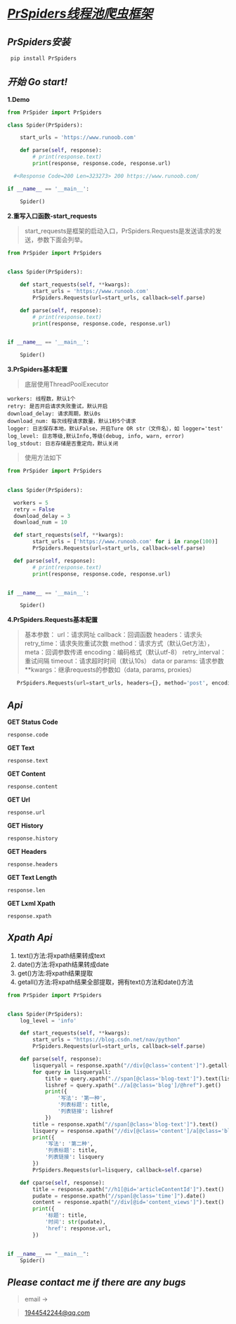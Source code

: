 
# *[PrSpiders线程池爬虫框架](https://github.com/peng0928/PrSpiders)*



## *PrSpiders安装*



```python
 pip install PrSpiders
```




## *开始  Go start!*



**1.Demo**

   



```python
from PrSpider import PrSpiders  

class Spider(PrSpiders):  

    start_urls = 'https://www.runoob.com'  

    def parse(self, response):  
        # print(response.text)  
        print(response, response.code, response.url)  

  #<Response Code=200 Len=323273> 200 https://www.runoob.com/

if __name__ == '__main__':  

    Spider()
```
       

**2.重写入口函数-start_requests**



> start_requests是框架的启动入口，PrSpiders.Requests是发送请求的发送，参数下面会列举。



```python
from PrSpider import PrSpiders  
 

class Spider(PrSpiders):  

    def start_requests(self, **kwargs):  
        start_urls = 'https://www.runoob.com'  
        PrSpiders.Requests(url=start_urls, callback=self.parse)  

    def parse(self, response):  
        # print(response.text)  
        print(response, response.code, response.url)  


if __name__ == '__main__':  

    Spider()
```



**3.PrSpiders基本配置**



> 底层使用ThreadPoolExecutor



    workers: 线程数，默认1个
    retry: 是否开启请求失败重试，默认开启
    download_delay: 请求周期，默认0s
    download_num: 每次线程请求数量，默认1秒5个请求
    logger: 日志保存本地，默认False，开启Ture OR str（文件名），如 logger='test'
    log_level: 日志等级,默认Info,等级(debug, info, warn, error)
    log_stdout: 日志存储是否重定向，默认关闭



> 使用方法如下



```python
from PrSpider import PrSpiders  
 

class Spider(PrSpiders):  

  workers = 5  
  retry = False  
  download_delay = 3  
  download_num = 10  

  def start_requests(self, **kwargs):  
        start_urls = ['https://www.runoob.com' for i in range(100)]  
        PrSpiders.Requests(url=start_urls, callback=self.parse)  

  def parse(self, response):  
        # print(response.text)  
        print(response, response.code, response.url)  


if __name__ == '__main__':  

    Spider()
```


**4.PrSpiders.Requests基本配置**
> 基本参数：
> url：请求网址
> callback：回调函数
> headers：请求头
> retry_time：请求失败重试次数
> method：请求方式（默认Get方法），
> meta：回调参数传递
> encoding：编码格式（默认utf-8）
> retry_interval：重试间隔
> timeout：请求超时时间（默认10s）
> data or params: 请求参数
> **kwargs：继承requests的参数如（data, params, proxies）



```python
   PrSpiders.Requests(url=start_urls, headers={}, method='post', encoding='gbk', callback=self.parse,  retry_time=10, retry_interval=0.5, meta={'hhh': 'ggg'})
```


## *Api*



**GET Status Code**



    response.code



**GET Text**


    response.text



**GET Content**



    response.content

**GET Url**



    response.url



**GET History**



    response.history



**GET Headers**



    response.headers



**GET Text Length**



    response.len



**GET Lxml Xpath**



    response.xpath



## *Xpath Api*

 1. text()方法:将xpath结果转成text
 2. date()方法:将xpath结果转成date
 3. get()方法:将xpath结果提取
 4. getall()方法:将xpath结果全部提取，拥有text()方法和date()方法

```python
from PrSpider import PrSpiders


class Spider(PrSpiders):
    log_level = 'info'

    def start_requests(self, **kwargs):
        start_urls = "https://blog.csdn.net/nav/python"
        PrSpiders.Requests(url=start_urls, callback=self.parse)

    def parse(self, response):
        lisqueryall = response.xpath("//div[@class='content']").getall()
        for query in lisqueryall:
            title = query.xpath(".//span[@class='blog-text']").text(lists=True)
            lishref = query.xpath(".//a[@class='blog']/@href").get()
            print({
                '写法': '第一种',
                '列表标题': title,
                '列表链接': lishref
            })
        title = response.xpath("//span[@class='blog-text']").text()
        lisquery = response.xpath("//div[@class='content']/a[@class='blog']/@href").get()
        print({
            '写法': '第二种',
            '列表标题': title,
            '列表链接': lisquery
        })
        PrSpiders.Requests(url=lisquery, callback=self.cparse)

    def cparse(self, response):
        title = response.xpath("//h1[@id='articleContentId']").text()
        pudate = response.xpath("//span[@class='time']").date()
        content = response.xpath("//div[@id='content_views']").text()
        print({
            '标题': title,
            '时间': str(pudate),
            'href': response.url,
        })


if __name__ == "__main__":
    Spider()

```



       

## *Please contact me if there are any bugs*




> email ->

> 1944542244@qq.com


